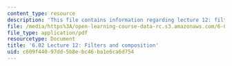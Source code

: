 ```yaml
---
content_type: resource
description: 'This file contains information regarding lecture 12: filters and composition.'
file: /media/https%3A/open-learning-course-data-rc.s3.amazonaws.com/6-02-introduction-to-eecs-ii-digital-communication-systems-fall-2012/c609f44097dd5b8ebc46ba1e6ca6d754_MIT6_02F12_lec12.pdf
file_type: application/pdf
resourcetype: Document
title: '6.02 Lecture 12: Filters and composition'
uid: c609f440-97dd-5b8e-bc46-ba1e6ca6d754
---
```

